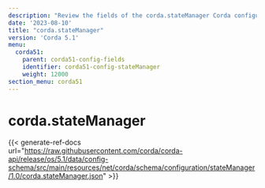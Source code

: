 ```yaml
---
description: "Review the fields of the corda.stateManager Corda configuration section."
date: '2023-08-10'
title: "corda.stateManager"
version: 'Corda 5.1'
menu:
  corda51:
    parent: corda51-config-fields
    identifier: corda51-config-stateManager
    weight: 12000
section_menu: corda51
---
```

# corda.stateManager

{{< generate-ref-docs url="https://raw.githubusercontent.com/corda/corda-api/release/os/5.1/data/config-schema/src/main/resources/net/corda/schema/configuration/stateManager/1.0/corda.stateManager.json" >}}
